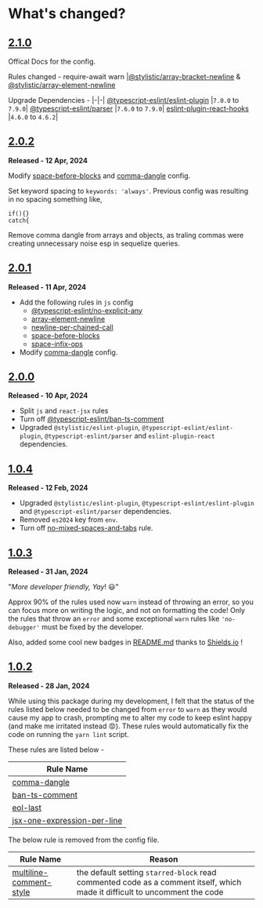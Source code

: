 # **What's changed?**

## [2.1.0](https://github.com/nishkohli96/eslint-config/tree/v2.1.0)

Offical Docs for the config.

Rules changed -
require-await warn
|[@stylistic/array-bracket-newline](https://eslint.style/rules/default/array-bracket-newline) & [@stylistic/array-element-newline](https://eslint.style/rules/default/array-element-newline)

Upgrade Dependencies -
|-|-|
[@typescript-eslint/eslint-plugin](https://www.npmjs.com/package/@typescript-eslint/eslint-plugin) |`7.0.0`  to `7.9.0`|
[@typescript-eslint/parser](https://www.npmjs.com/package/@typescript-eslint/parser) |`7.6.0` to `7.9.0`|
[eslint-plugin-react-hooks](https://www.npmjs.com/package/eslint-plugin-react-hooks) |`4.6.0` to  `4.6.2`|

## [2.0.2](https://github.com/nishkohli96/eslint-config/tree/v2.0.2)

**Released - 12 Apr, 2024**

Modify [space-before-blocks](https://eslint.style/rules/default/space-before-blocks) and [comma-dangle](https://eslint.style/rules/default/comma-dangle) config.

Set keyword spacing to `keywords: 'always'`. Previous config was resulting in no spacing something like,

```
if(){}
catch{ 
```
Remove comma dangle from arrays and objects, as traling commas were creating unnecessary noise esp in sequelize queries.


## [2.0.1](https://github.com/nishkohli96/eslint-config/tree/v2.0.1)

**Released - 11 Apr, 2024**

- Add the following rules in `js` config
  - [@typescript-eslint/no-explicit-any](https://typescript-eslint.io/rules/no-explicit-any/)
  - [array-element-newline](https://eslint.style/rules/default/array-element-newline)
  - [newline-per-chained-call](https://eslint.style/rules/default/newline-per-chained-call)
  - [space-before-blocks](https://eslint.style/rules/default/space-before-blocks)
  - [space-infix-ops](https://eslint.style/rules/default/space-infix-ops)
- Modify [comma-dangle](https://eslint.style/rules/default/comma-dangle) config.

## [2.0.0](https://github.com/nishkohli96/eslint-config/tree/v2.0.0)

**Released - 10 Apr, 2024**

- Split `js` and `react-jsx` rules
- Turn off [@typescript-eslint/ban-ts-comment](https://github.com/typescript-eslint/typescript-eslint/blob/main/packages/eslint-plugin/docs/rules/ban-ts-comment.mdx)
- Upgraded `@stylistic/eslint-plugin`, `@typescript-eslint/eslint-plugin`, `@typescript-eslint/parser` and `eslint-plugin-react` dependencies. 

## [1.0.4](https://github.com/nishkohli96/eslint-config/tree/v1.0.4)

**Released - 12 Feb, 2024**

- Upgraded `@stylistic/eslint-plugin`, `@typescript-eslint/eslint-plugin` and `@typescript-eslint/parser` dependencies. 
- Removed `es2024` key from `env`. 
- Turn off [no-mixed-spaces-and-tabs](https://eslint.style/rules/default/no-mixed-spaces-and-tabs) rule.

## [1.0.3](https://github.com/nishkohli96/eslint-config/tree/v1.0.3) 

**Released - 31 Jan, 2024**

"*More developer friendly, Yay*! 😃"

Approx 90% of the rules used now `warn` instead of throwing an error, so you can focus more on writing the logic, and not on formatting the code! Only the rules that throw an `error` and some exceptional `warn` rules like `'no-debugger'` must be fixed by the developer.

Also, added some cool new badges in [README.md](/README.md) thanks to [Shields.io](https://shields.io/) !

## [1.0.2](https://github.com/nishkohli96/eslint-config/tree/v1.0.2) 

**Released - 28 Jan, 2024**

While using this package during my development, I felt that the status of the rules listed below needed to be changed from `error` to `warn` as they would cause my app to crash, prompting me to alter my code to keep eslint happy (and make me irritated instead 😡). These rules would automatically fix the code on running the `yarn lint` script. 

These rules are listed below - 

| Rule Name |
|-| 
|[comma-dangle](https://eslint.style/rules/default/comma-dangle)| 
|[ban-ts-comment](https://github.com/typescript-eslint/typescript-eslint/blob/main/packages/eslint-plugin/docs/rules/ban-ts-comment.md)|
|[eol-last](https://eslint.style/rules/default/eol-last)| 
|[jsx-one-expression-per-line](https://eslint.style/rules/default/jsx-one-expression-per-line)|

The below rule is removed from the config file.

| Rule Name | Reason |
|-|-|
|[multiline-comment-style](https://eslint.org/docs/latest/rules/multiline-comment-style)|the default setting `starred-block` read commented code as a comment itself, which made it difficult to uncomment the code|